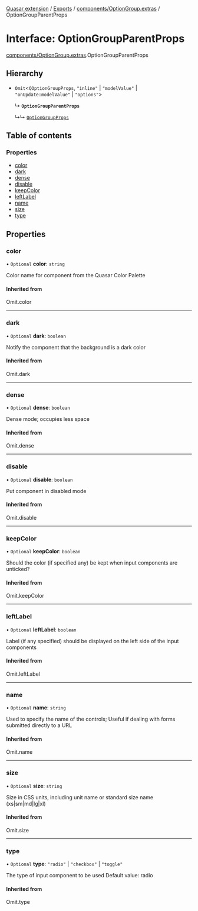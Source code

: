 [Quasar extension](../index.md) / [Exports](../modules.md) / [components/OptionGroup.extras](../modules/components_OptionGroup_extras.md) / OptionGroupParentProps

# Interface: OptionGroupParentProps

[components/OptionGroup.extras](../modules/components_OptionGroup_extras.md).OptionGroupParentProps

## Hierarchy

- `Omit`<`QOptionGroupProps`, ``"inline"`` \| ``"modelValue"`` \| ``"onUpdate:modelValue"`` \| ``"options"``\>

  ↳ **`OptionGroupParentProps`**

  ↳↳ [`OptionGroupProps`](components_OptionGroup_extras.OptionGroupProps.md)

## Table of contents

### Properties

- [color](components_OptionGroup_extras.OptionGroupParentProps.md#color)
- [dark](components_OptionGroup_extras.OptionGroupParentProps.md#dark)
- [dense](components_OptionGroup_extras.OptionGroupParentProps.md#dense)
- [disable](components_OptionGroup_extras.OptionGroupParentProps.md#disable)
- [keepColor](components_OptionGroup_extras.OptionGroupParentProps.md#keepcolor)
- [leftLabel](components_OptionGroup_extras.OptionGroupParentProps.md#leftlabel)
- [name](components_OptionGroup_extras.OptionGroupParentProps.md#name)
- [size](components_OptionGroup_extras.OptionGroupParentProps.md#size)
- [type](components_OptionGroup_extras.OptionGroupParentProps.md#type)

## Properties

### color

• `Optional` **color**: `string`

Color name for component from the Quasar Color Palette

#### Inherited from

Omit.color

___

### dark

• `Optional` **dark**: `boolean`

Notify the component that the background is a dark color

#### Inherited from

Omit.dark

___

### dense

• `Optional` **dense**: `boolean`

Dense mode; occupies less space

#### Inherited from

Omit.dense

___

### disable

• `Optional` **disable**: `boolean`

Put component in disabled mode

#### Inherited from

Omit.disable

___

### keepColor

• `Optional` **keepColor**: `boolean`

Should the color (if specified any) be kept when input components are unticked?

#### Inherited from

Omit.keepColor

___

### leftLabel

• `Optional` **leftLabel**: `boolean`

Label (if any specified) should be displayed on the left side of the input components

#### Inherited from

Omit.leftLabel

___

### name

• `Optional` **name**: `string`

Used to specify the name of the controls; Useful if dealing with forms submitted directly to a URL

#### Inherited from

Omit.name

___

### size

• `Optional` **size**: `string`

Size in CSS units, including unit name or standard size name (xs|sm|md|lg|xl)

#### Inherited from

Omit.size

___

### type

• `Optional` **type**: ``"radio"`` \| ``"checkbox"`` \| ``"toggle"``

The type of input component to be used
Default value: radio

#### Inherited from

Omit.type
